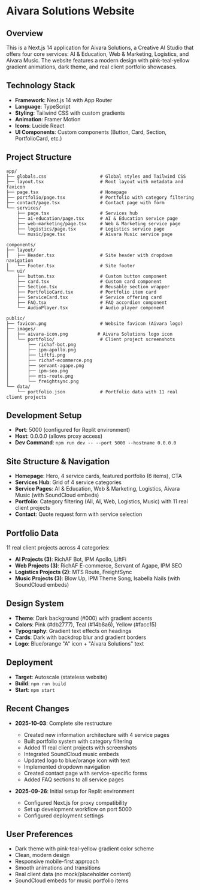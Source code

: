 # Aivara Solutions Website

## Overview
This is a Next.js 14 application for Aivara Solutions, a Creative AI Studio that offers four core services: AI & Education, Web & Marketing, Logistics, and Aivara Music. The website features a modern design with pink-teal-yellow gradient animations, dark theme, and real client portfolio showcases.

## Technology Stack
- **Framework**: Next.js 14 with App Router
- **Language**: TypeScript
- **Styling**: Tailwind CSS with custom gradients
- **Animation**: Framer Motion
- **Icons**: Lucide React
- **UI Components**: Custom components (Button, Card, Section, PortfolioCard, etc.)

## Project Structure
```
app/
├── globals.css                    # Global styles and Tailwind CSS
├── layout.tsx                     # Root layout with metadata and favicon
├── page.tsx                       # Homepage
├── portfolio/page.tsx             # Portfolio with category filtering
├── contact/page.tsx               # Contact page with form
└── services/
    ├── page.tsx                   # Services hub
    ├── ai-education/page.tsx      # AI & Education service page
    ├── web-marketing/page.tsx     # Web & Marketing service page
    ├── logistics/page.tsx         # Logistics service page
    └── music/page.tsx             # Aivara Music service page

components/
├── layout/
│   ├── Header.tsx                 # Site header with dropdown navigation
│   └── Footer.tsx                 # Site footer
└── ui/
    ├── button.tsx                 # Custom button component
    ├── card.tsx                   # Custom card component
    ├── Section.tsx                # Reusable section wrapper
    ├── PortfolioCard.tsx          # Portfolio item card
    ├── ServiceCard.tsx            # Service offering card
    ├── FAQ.tsx                    # FAQ accordion component
    └── AudioPlayer.tsx            # Audio player component

public/
├── favicon.png                    # Website favicon (Aivara logo)
├── images/
│   ├── aivara-icon.png           # Aivara Solutions logo icon
│   └── portfolio/                 # Client project screenshots
│       ├── richaf-bot.png
│       ├── ipm-apollo.png
│       ├── liftfi.png
│       ├── richaf-ecommerce.png
│       ├── servant-agape.png
│       ├── ipm-seo.png
│       ├── mts-route.png
│       └── freightsync.png
└── data/
    └── portfolio.json             # Portfolio data with 11 real client projects
```

## Development Setup
- **Port**: 5000 (configured for Replit environment)
- **Host**: 0.0.0.0 (allows proxy access)
- **Dev Command**: `npm run dev -- --port 5000 --hostname 0.0.0.0`

## Site Structure & Navigation
- **Homepage**: Hero, 4 service cards, featured portfolio (6 items), CTA
- **Services Hub**: Grid of 4 service categories
- **Service Pages**: AI & Education, Web & Marketing, Logistics, Aivara Music (with SoundCloud embeds)
- **Portfolio**: Category filtering (All, AI, Web, Logistics, Music) with 11 real client projects
- **Contact**: Quote request form with service selection

## Portfolio Data
11 real client projects across 4 categories:
- **AI Projects (3)**: RichAF Bot, IPM Apollo, LiftFi
- **Web Projects (3)**: RichAF E-commerce, Servant of Agape, IPM SEO
- **Logistics Projects (2)**: MTS Route, FreightSync
- **Music Projects (3)**: Blow Up, IPM Theme Song, Isabella Nails (with SoundCloud embeds)

## Design System
- **Theme**: Dark background (#000) with gradient accents
- **Colors**: Pink (#db2777), Teal (#14b8a6), Yellow (#facc15)
- **Typography**: Gradient text effects on headings
- **Cards**: Dark with backdrop blur and gradient borders
- **Logo**: Blue/orange "A" icon + "Aivara Solutions" text

## Deployment
- **Target**: Autoscale (stateless website)
- **Build**: `npm run build`
- **Start**: `npm start`

## Recent Changes
- **2025-10-03**: Complete site restructure
  - Created new information architecture with 4 service pages
  - Built portfolio system with category filtering
  - Added 11 real client projects with screenshots
  - Integrated SoundCloud music embeds
  - Updated logo to blue/orange icon with text
  - Implemented dropdown navigation
  - Created contact page with service-specific forms
  - Added FAQ sections to all service pages

- **2025-09-26**: Initial setup for Replit environment
  - Configured Next.js for proxy compatibility
  - Set up development workflow on port 5000
  - Configured deployment settings

## User Preferences
- Dark theme with pink-teal-yellow gradient color scheme
- Clean, modern design
- Responsive mobile-first approach
- Smooth animations and transitions
- Real client data (no mock/placeholder content)
- SoundCloud embeds for music portfolio items
